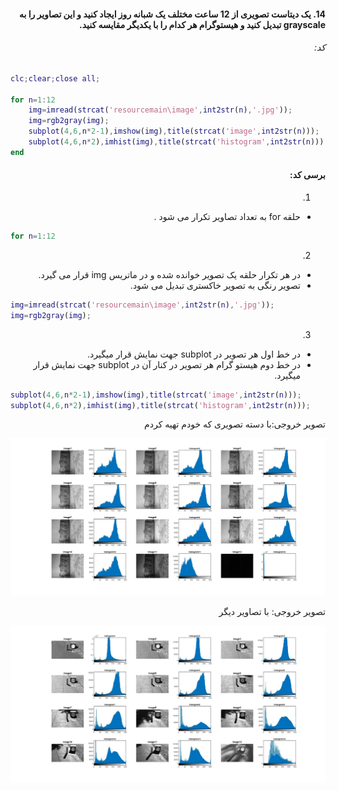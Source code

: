 <div dir="rtl">

#### 14. یک دیتاست تصویری از 12 ساعت مختلف یک شبانه روز ایجاد کنید و این تصاویر را به grayscale تبدیل کنید و هیستوگرام هر کدام را با یکدیگر مقایسه کنید.


###### کد:
</div>

```matlab
clc;clear;close all;

for n=1:12
    img=imread(strcat('resourcemain\image',int2str(n),'.jpg'));
    img=rgb2gray(img);
    subplot(4,6,n*2-1),imshow(img),title(strcat('image',int2str(n)));
    subplot(4,6,n*2),imhist(img),title(strcat('histogram',int2str(n)));
end
```

<div dir="rtl">

#### برسی کد:

1.
- حلقه for به تعداد تصاویر تکرار می شود .

</div>

```matlab
for n=1:12
```
<div dir="rtl">

2.
- در هر تکرار حلقه یک تصویر خوانده شده و در ماتریس img قرار می گیرد.
- تصویر رنگی به تصویر خاکستری تبدیل می شود.
</div>

```matlab
img=imread(strcat('resourcemain\image',int2str(n),'.jpg'));
img=rgb2gray(img);
```

<div dir="rtl">

3.
- در خط اول هر تصویر در subplot جهت نمایش قرار میگیرد.
- در خط دوم هیستو گرام هر تصویر در کنار آن در subplot جهت نمایش قرار میگیرد.
</div>

```matlab
subplot(4,6,n*2-1),imshow(img),title(strcat('image',int2str(n)));
subplot(4,6,n*2),imhist(img),title(strcat('histogram',int2str(n)));
```

<div dir="rtl">
تصویر خروجی:با دسته تصویری که خودم تهیه کردم<br />
</div>

![result1](result.jpg)
<div dir="rtl">
تصویر خروجی: با تصاویر دیگر<br />
</div>

![result2](result2.jpg)
